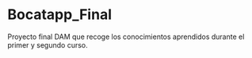 # Bocatapp_Final
Proyecto final DAM que recoge los conocimientos aprendidos durante el primer y segundo curso.
